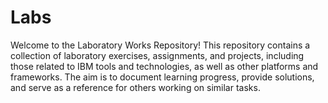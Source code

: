 # Labs
Welcome to the Laboratory Works Repository! This repository contains a collection of laboratory exercises, assignments, and projects, including those related to IBM tools and technologies, as well as other platforms and frameworks. The aim is to document learning progress, provide solutions, and serve as a reference for others working on similar tasks.
